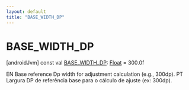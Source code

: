 ```yaml
---
layout: default
title: "BASE_WIDTH_DP"
---
```


# BASE_WIDTH_DP

[androidJvm]
const val [BASE_WIDTH_DP](-b-a-s-e_-w-i-d-t-h_-d-p.md): [Float](https://kotlinlang.org/api/core/kotlin-stdlib/kotlin/-float/index.html) = 300.0f

EN Base reference Dp width for adjustment calculation (e.g., 300dp). PT Largura DP de referência base para o cálculo de ajuste (ex: 300dp).